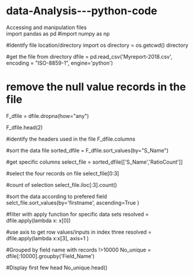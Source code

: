 # data-Analysis---python-code
Accessing and manipulation files  
import pandas as pd
#import numpy as np

#Identify file location/directory 
import os
directory = os.getcwd()
directory

#get the file from directory
dfile = pd.read_csv('Myreport-2018.csv', encoding = "ISO-8859-1", engine='python')

# remove the null value records in the file 

F_dfile = dfile.dropna(how="any")

F_dfile.head(2)

#identify the headers used in the file
F_dfile.columns

#sort the data file
sorted_dfile = F_dfile.sort_values(by="S_Name")

#get specific columns 
select_file = sorted_dfile[['S_Name','RatioCount']]

#select the four records on file
select_file[0:3]

#count of selection
select_file.iloc[:3].count()

#sort the data according to prefered field
selct_file.sort_values(by='firstname', ascending=True )

#filter with apply function for specific data sets 
resolved = dfile.apply(lambda x: x[0])

#use axis to get row values/inputs in index three
resolved = dfile.apply(lambda x:x[3], axis=1 )

#Grouped by field name with records !>10000
No_unique = dfile[:10000].groupby('Field_Name')

#Display first few head
No_unique.head()

